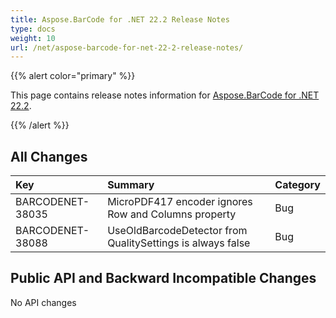 ```yaml
---
title: Aspose.BarCode for .NET 22.2 Release Notes
type: docs
weight: 10
url: /net/aspose-barcode-for-net-22-2-release-notes/
---
```


{{% alert color="primary" %}} 

This page contains release notes information for [Aspose.BarCode for .NET 22.2](https://downloads.aspose.com/barcode/net/new-releases/aspose.barcode-for-.net-22.2/).

{{% /alert %}} 
## **All Changes**

|**Key**|**Summary**|**Category**|
| :- | :- | :- |
|BARCODENET-38035|MicroPDF417 encoder ignores Row and Columns property|Bug|
|BARCODENET-38088|UseOldBarcodeDetector from QualitySettings is always false|Bug|

## **Public API and Backward Incompatible Changes**

No API changes
